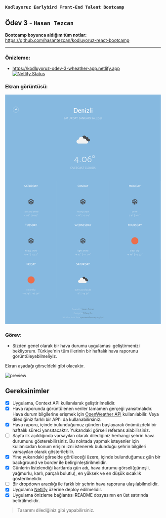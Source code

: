 ### `Kodluyoruz Earlybird Front-End Talent Bootcamp`

## Ödev 3 - `Hasan Tezcan`

**Bootcamp boyunca aldığım tüm notlar:** https://github.com/hasantezcan/kodluyoruz-react-bootcamp

---

### **Önizleme:** 
- https://kodluyoruz-odev-3-wheather-app.netlify.app  
    [![Netlify Status](https://api.netlify.com/api/v1/badges/94ddc484-4db4-477d-88b2-75f269e539fb/deploy-status)](https://app.netlify.com/sites/kodluyoruz-odev-3-wheather-app/deploys)

### **Ekran görüntüsü:**
![screenshot](2021-01-16-09-45-36.png)

### Görev:
- Sizden genel olarak bir hava durumu uygulaması geliştirmenizi bekliyorum. Türkiye'nin tüm illerinin bir haftalık hava raporunu görüntüleyebilmeliyiz.

Ekran aşadağı görseldeki gibi olacaktır.

![preview](https://i.imgur.com/FCifblG.jpeg)

## Gereksinimler

- [x] Uygulama, Context API kullanılarak geliştirilmelidir.
- [x] Hava raporunda görüntülenen veriler tamamen gerçeği yansıtmalıdır. Hava durum bilgilerine erişmek için [OpenWeather API](https://openweathermap.org/api) kullanılabilir. Veya dilediğiniz farklı bir API'ı da kullanabilirsiniz.
- [x] Hava raporu, içinde bulunduğumuz günden başlayarak önümüzdeki bir haftalık süreci yansıtacaktır. Yukarıdaki görseli referans alabilirsiniz.
- [ ] Sayfa ilk açıldığında varsayılan olarak dilediğiniz herhangi şehrin hava durumunu gösterebilirsiniz. Bu noktada yapmak isteyenler için kullanıcıdan konum erişim izni istenerek bulunduğu şehrin bilgileri varsayılan olarak gösterilebilir.
- [x] Yine yukarıdaki görselde görüleceği üzere, içinde bulunduğumuz gün bir background ve border ile belirginleştirilmelidir.
- [x] Günlerin listelendiği kartlarda gün adı, hava durumu görseli(güneşli, yağmurlu, karlı, parçalı bulutlu), en yüksek ve en düşük sıcaklık gösterilmelidir.
- [ ] Bir dropdown aracılığı ile farklı bir şehrin hava raporuna ulaşılabilmelidir. 
- [x] Uygulama [Netlify](https://www.netlify.com/) üzerine deploy edilmelidir.
- [x] Uygulama önizleme bağlantısı README dosyasının en üst satırında belirtilmelidir.
> Tasarımı dilediğiniz gibi yapabilirsiniz.
